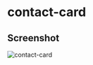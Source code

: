 # contact-card

## Screenshot
![contact-card](https://user-images.githubusercontent.com/105617274/205670081-587f0bdc-4171-4af2-b159-76394bb659d7.png)
